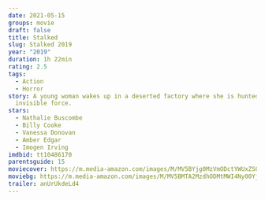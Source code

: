 ```yaml
---
date: 2021-05-15
groups: movie
draft: false
title: Stalked
slug: Stalked 2019
year: "2019"
duration: 1h 22min
rating: 2.5
tags:
  - Action
  - Horror
story: A young woman wakes up in a deserted factory where she is hunted by an
  invisible force.
stars:
  - Nathalie Buscombe
  - Billy Cooke
  - Vanessa Donovan
  - Amber Edgar
  - Imogen Irving
imdbid: tt10486170
parentsguide: 15
moviecover: https://m.media-amazon.com/images/M/MV5BYjg0MzVmODctYWUxZS00YjQyLTgwZjMtOTgwNjA5OGY1ZmU4XkEyXkFqcGdeQXVyNzEyMTIxNDc@._V1_FMjpg_UY864_.jpg
moviebg: https://m.media-amazon.com/images/M/MV5BMTA2MzdhODMtMWI4Ny00YjI2LTllZDAtYzc2Mzk2NWI4YjZlXkEyXkFqcGdeQXVyMDIwNTUxMg@@._V1_FMjpg_UX1280_.jpg
trailer: anUrUkdeLd4
---
```

